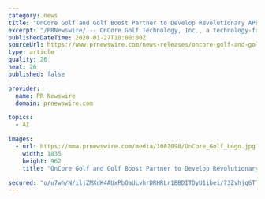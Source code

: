 ```yaml
---
category: news
title: "OnCore Golf and Golf Boost Partner to Develop Revolutionary APP Using Artificial Intelligence"
excerpt: "/PRNewswire/ -- OnCore Golf Technology, Inc., a technology-focused innovator in the golf industry, has established a multi-tier arrangement with Golf Boost,"
publishedDateTime: 2020-01-27T10:00:00Z
sourceUrl: https://www.prnewswire.com/news-releases/oncore-golf-and-golf-boost-partner-to-develop-revolutionary-app-using-artificial-intelligence-300993232.html
type: article
quality: 26
heat: 26
published: false

provider:
  name: PR Newswire
  domain: prnewswire.com

topics:
  - AI

images:
  - url: https://mma.prnewswire.com/media/1082098/OnCore_Golf_Logo.jpg?p=facebook
    width: 1835
    height: 962
    title: "OnCore Golf and Golf Boost Partner to Develop Revolutionary APP Using Artificial Intelligence"

secured: "o/u7wh/N/iljZMXdK4AUxPbOaULvhrDRHRLr1BBDITDyU1ibei/73Zvhjq6TThfwWlqPHAZl5ZpPl7buXtKX9IVhqBTr+iOxlFn1D+QPGaLmoXGfbzPSzJNiAdXpWvX4x1BEmP4JmxjtsqJb6iEEOE3zEalVizfPdx7ut+4CtitENLrI0eIaJdJs6RQMTmCawrO85fkenBFfZoLaFv70dGO95TI61GGn2z5F4JOtfUVYewUFk6uK8WFegvdamZtJkNxZT+f9DXtZXDiOt0kZ+2YFqJtme5N04k4WChULEofnDFORz/eLpF+v1LQkMWsM;SmxnW3o5j2VlzrGqI3bmuw=="
---
```


